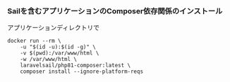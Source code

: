 

### Sailを含むアプリケーションのComposer依存関係のインストール

アプリケーションディレクトリで
```
docker run --rm \
    -u "$(id -u):$(id -g)" \
    -v $(pwd):/var/www/html \
    -w /var/www/html \
    laravelsail/php81-composer:latest \
    composer install --ignore-platform-reqs
```